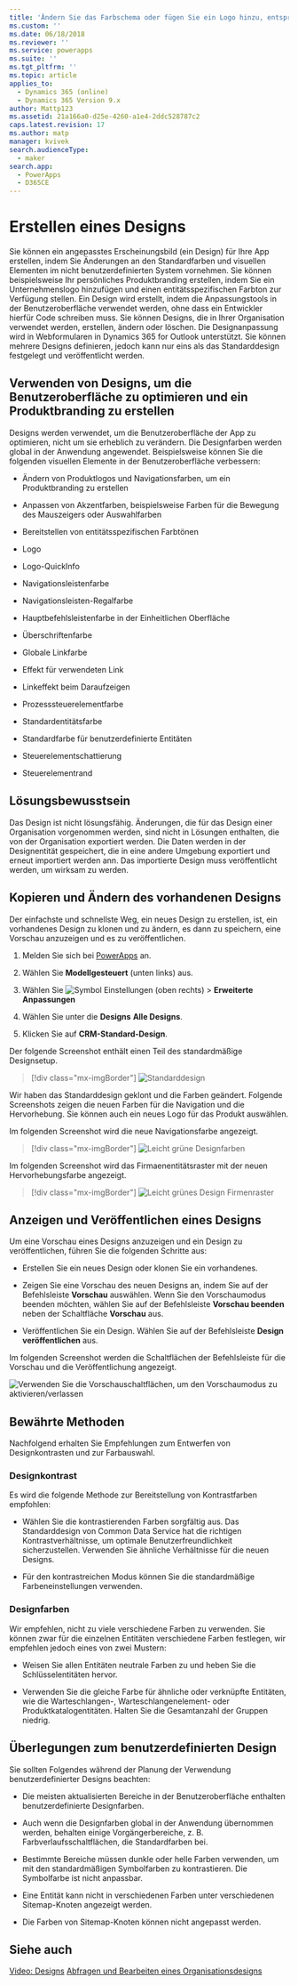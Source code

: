 ```yaml
---
title: 'Ändern Sie das Farbschema oder fügen Sie ein Logo hinzu, entsprechend der Marke Ihrer Organisation  | MicrosoftDocs'
ms.custom: ''
ms.date: 06/18/2018
ms.reviewer: ''
ms.service: powerapps
ms.suite: ''
ms.tgt_pltfrm: ''
ms.topic: article
applies_to:
  - Dynamics 365 (online)
  - Dynamics 365 Version 9.x
author: Mattp123
ms.assetid: 21a166a0-d25e-4260-a1e4-2ddc528787c2
caps.latest.revision: 17
ms.author: matp
manager: kvivek
search.audienceType:
  - maker
search.app:
  - PowerApps
  - D365CE
---
```

# <a name="create-a-theme"></a>Erstellen eines Designs

Sie können ein angepasstes Erscheinungsbild (ein Design) für Ihre App erstellen, indem Sie Änderungen an den Standardfarben und visuellen Elementen im nicht benutzerdefinierten System vornehmen. Sie können beispielsweise Ihr persönliches Produktbranding erstellen, indem Sie ein Unternehmenslogo hinzufügen und einen entitätsspezifischen Farbton zur Verfügung stellen. Ein Design wird erstellt, indem die Anpassungstools in der Benutzeroberfläche verwendet werden, ohne dass ein Entwickler hierfür Code schreiben muss. Sie können Designs, die in Ihrer Organisation verwendet werden, erstellen, ändern oder löschen. Die Designanpassung wird in Webformularen in Dynamics 365 for Outlook unterstützt. Sie können mehrere Designs definieren, jedoch kann nur eins als das Standarddesign festgelegt und veröffentlicht werden.  
  
<a name="UseThemes"></a>   
## <a name="use-themes-to-enhance-the-user-interface-and-create-your-product-branding"></a>Verwenden von Designs, um die Benutzeroberfläche zu optimieren und ein Produktbranding zu erstellen  
 Designs werden verwendet, um die Benutzeroberfläche der App zu optimieren, nicht um sie erheblich zu verändern. Die Designfarben werden global in der Anwendung angewendet. Beispielsweise können Sie die folgenden visuellen Elemente in der Benutzeroberfläche verbessern:  
  
-   Ändern von Produktlogos und Navigationsfarben, um ein Produktbranding zu erstellen  
  
-   Anpassen von Akzentfarben, beispielsweise Farben für die Bewegung des Mauszeigers oder Auswahlfarben  
  
-   Bereitstellen von entitätsspezifischen Farbtönen  
    
-   Logo  
  
-   Logo-QuickInfo  
  
-   Navigationsleistenfarbe  
  
-   Navigationsleisten-Regalfarbe

-   Hauptbefehlsleistenfarbe in der Einheitlichen Oberfläche
  
-   Überschriftenfarbe  
  
-   Globale Linkfarbe  
  
-   Effekt für verwendeten Link  
  
-   Linkeffekt beim Daraufzeigen  
  
-   Prozesssteuerelementfarbe  
  
-   Standardentitätsfarbe  
  
-   Standardfarbe für benutzerdefinierte Entitäten  
  
-   Steuerelementschattierung  
  
-   Steuerelementrand  
  
<a name="Solution"></a>   
## <a name="solution-awareness"></a>Lösungsbewusstsein  
 Das Design ist nicht lösungsfähig. Änderungen, die für das Design einer Organisation vorgenommen werden, sind nicht in Lösungen enthalten, die von der Organisation exportiert werden. Die Daten werden in der Designentität gespeichert, die in eine andere Umgebung exportiert und erneut importiert werden ann. Das importierte Design muss veröffentlicht werden, um wirksam zu werden.  
  
<a name="CloneAlter"></a>   
## <a name="copy-and-alter-the-existing-theme"></a>Kopieren und Ändern des vorhandenen Designs  
 Der einfachste und schnellste Weg, ein neues Design zu erstellen, ist, ein vorhandenes Design zu klonen und zu ändern, es dann zu speichern, eine Vorschau anzuzeigen und es zu veröffentlichen. 
 
1.  Melden Sie sich bei [PowerApps](https://web.powerapps.com/?utm_source=padocs&utm_medium=linkinadoc&utm_campaign=referralsfromdoc) an.

2.  Wählen Sie **Modellgesteuert** (unten links) aus. 

3.  Wählen Sie ![Symbol Einstellungen](../model-driven-apps/media/powerapps-gear.png) (oben rechts) > **Erweiterte Anpassungen** 

4. Wählen Sie unter die **Designs** **Alle Designs**. 

5. Klicken Sie auf **CRM-Standard-Design**. 

Der folgende Screenshot enthält einen Teil des standardmäßige Designsetup.  

> [!div class="mx-imgBorder"] 
> ![Standarddesign](media/default-theme.png) 
  
 Wir haben das Standarddesign geklont und die Farben geändert. Folgende Screenshots zeigen die neuen Farben für die Navigation und die Hervorhebung. Sie können auch ein neues Logo für das Produkt auswählen.  
  
 Im folgenden Screenshot wird die neue Navigationsfarbe angezeigt.  
 
 > [!div class="mx-imgBorder"] 
 > ![Leicht grüne Designfarben](media/theme-gentle-green.png "Leicht grüne Designfarben")  
  
 Im folgenden Screenshot wird das Firmaenentitätsraster mit der neuen Hervorhebungsfarbe angezeigt.  
 
 > [!div class="mx-imgBorder"] 
 > ![Leicht grünes Design Firmenraster](media/themes-gentle-green-account-grid.png "Leicht grünes Design Firmenraster")  
  
<a name="Publish"></a>   
## <a name="preview-and-publish-a-theme"></a>Anzeigen und Veröffentlichen eines Designs  
 Um eine Vorschau eines Designs anzuzeigen und ein Design zu veröffentlichen, führen Sie die folgenden Schritte aus:  
  
-   Erstellen Sie ein neues Design oder klonen Sie ein vorhandenes.  
  
-   Zeigen Sie eine Vorschau des neuen Designs an, indem Sie auf der Befehlsleiste **Vorschau** auswählen. Wenn Sie den Vorschaumodus beenden möchten, wählen Sie auf der Befehlsleiste **Vorschau beenden** neben der Schaltfläche **Vorschau** aus.  
  
-   Veröffentlichen Sie ein Design. Wählen Sie auf der Befehlsleiste **Design veröffentlichen** aus.  
  
 Im folgenden Screenshot werden die Schaltflächen der Befehlsleiste für die Vorschau und die Veröffentlichung angezeigt.  
  
 ![Verwenden Sie die Vorschauschaltflächen, um den Vorschaumodus zu aktivieren/verlassen](media/themes-preview-buttons.PNG "Verwenden Sie die Vorschauschaltflächen, um den Vorschaumodus zu aktivieren/verlassen")  
  
<a name="BestPracticies"></a>   
## <a name="best-practices"></a>Bewährte Methoden  
 Nachfolgend erhalten Sie Empfehlungen zum Entwerfen von Designkontrasten und zur Farbauswahl.  
  
### <a name="theme-contrast"></a>Designkontrast  
 Es wird die folgende Methode zur Bereitstellung von Kontrastfarben empfohlen:  
  
-   Wählen Sie die kontrastierenden Farben sorgfältig aus. Das Standarddesign von Common Data Service hat die richtigen Kontrastverhältnisse, um optimale Benutzerfreundlichkeit sicherzustellen. Verwenden Sie ähnliche Verhältnisse für die neuen Designs.  
  
-   Für den kontrastreichen Modus können Sie die standardmäßige Farbeneinstellungen verwenden.  
  
### <a name="theme-colors"></a>Designfarben  
 Wir empfehlen, nicht zu viele verschiedene Farben zu verwenden. Sie können zwar für die einzelnen Entitäten verschiedene Farben festlegen, wir empfehlen jedoch eines von zwei Mustern:  
  
-   Weisen Sie allen Entitäten neutrale Farben zu und heben Sie die Schlüsselentitäten hervor.  
  
-   Verwenden Sie die gleiche Farbe für ähnliche oder verknüpfte Entitäten, wie die Warteschlangen-, Warteschlangenelement- oder Produktkatalogentitäten. Halten Sie die Gesamtanzahl der Gruppen niedrig.  
  
<a name="Considerations"></a>   
## <a name="custom-theme-considerations"></a>Überlegungen zum benutzerdefinierten Design  
 Sie sollten Folgendes während der Planung der Verwendung benutzerdefinierter Designs beachten:  
  
-   Die meisten aktualisierten Bereiche in der Benutzeroberfläche enthalten benutzerdefinierte Designfarben.  
  
-   Auch wenn die Designfarben global in der Anwendung übernommen werden, behalten einige Vorgängerbereiche, z. B. Farbverlaufsschaltflächen, die Standardfarben bei.  
  
-   Bestimmte Bereiche müssen dunkle oder helle Farben verwenden, um mit den standardmäßigen Symbolfarben zu kontrastieren. Die Symbolfarbe ist nicht anpassbar.  
  
-   Eine Entität kann nicht in verschiedenen Farben unter verschiedenen Sitemap-Knoten angezeigt werden.  
  
-   Die Farben von Sitemap-Knoten können nicht angepasst werden.  
  
## <a name="see-also"></a>Siehe auch  
         
 [Video: Designs](http://go.microsoft.com/fwlink/p/?LinkId=529568) [Abfragen und Bearbeiten eines Organisationsdesigns](https://docs.microsoft.com/dynamics365/customer-engagement/developer/customize-dev/query-and-edit-an-organization-theme)

